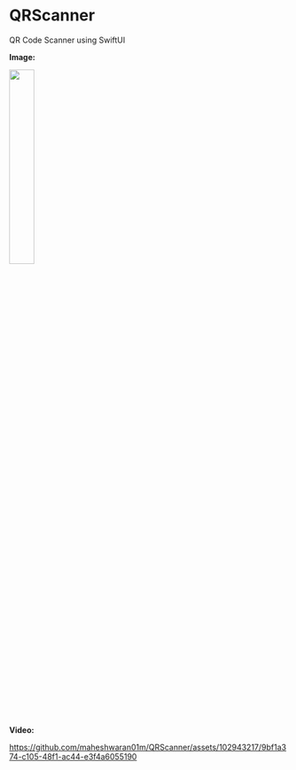 # QRScanner

QR Code Scanner using SwiftUI


**Image:**

<img src="https://github.com/maheshwaran01m/QRScanner/assets/102943217/451da751-cc61-4e3f-b4cf-c597e79af45a" width=30%>


**Video:**

https://github.com/maheshwaran01m/QRScanner/assets/102943217/9bf1a374-c105-48f1-ac44-e3f4a6055190

